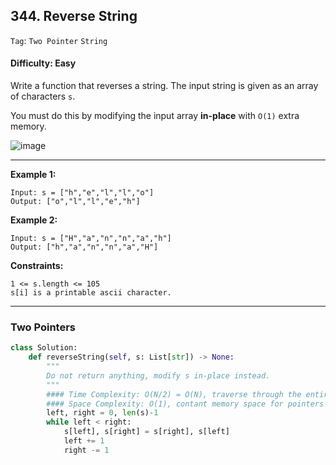 ## 344. Reverse String

```Tag```: ```Two Pointer``` ```String```

#### Difficulty: Easy

Write a function that reverses a string. The input string is given as an array of characters ```s```.

You must do this by modifying the input array __in-place__ with ```O(1)``` extra memory.

 ![image](https://user-images.githubusercontent.com/35042430/209779030-0147985a-73b5-42ea-8b44-3cf9e99fb472.png)

---

__Example 1:__
```
Input: s = ["h","e","l","l","o"]
Output: ["o","l","l","e","h"]
```

__Example 2:__
```
Input: s = ["H","a","n","n","a","h"]
Output: ["h","a","n","n","a","H"]
```

__Constraints:__
```
1 <= s.length <= 105
s[i] is a printable ascii character.
```

---

### Two Pointers

```Python
class Solution:
    def reverseString(self, s: List[str]) -> None:
        """
        Do not return anything, modify s in-place instead.
        """
        #### Time Complexity: O(N/2) = O(N), traverse through the entire input
        #### Space Complexity: O(1), contant memory space for pointers
        left, right = 0, len(s)-1
        while left < right:
            s[left], s[right] = s[right], s[left]
            left += 1
            right -= 1
```
